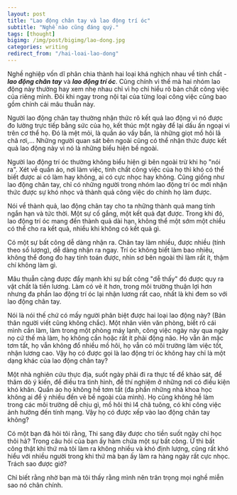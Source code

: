 ```yaml
---
layout: post
title: "Lao động chân tay và lao động trí óc"
subtitle: "Nghề nào cũng đáng quý."
tags: [thought]
bigimg: /img/post/bigimg/lao-dong.jpg
categories: writing
redirect_from: "/hai-loai-lao-dong"
---
```


Nghề nghiệp vốn dĩ phân chia thành hai loại khá nghịch nhau về tính chất - ***lao động chân tay*** và ***lao động trí óc***. Cũng chính vì thế mà hai nhóm lao động này thường hay xem nhẹ nhau chỉ vì họ chỉ hiểu rõ bản chất công việc của riêng mình. Đôi khi ngay trong nội tại của từng loại công việc cũng bao gồm chính cái mâu thuẫn này.

Người lao động chân tay thường nhận thức rõ kết quả lao động vì nó được đo lường trực tiếp bằng sức của họ, kết thúc một ngày để lại dấu ấn ngoại vi trên cơ thể họ. Đó là mệt mỏi, là quần áo vấy bẩn, là những giọt mồ hôi lã chã rơi,... Những người quan sát bên ngoài cũng có thể nhận thức được kết quả lao động này vì nó là những biểu hiện bề ngoài.

Người lao động trí óc thường không biểu hiện gì bên ngoài trừ khi họ "nói ra". Xét về quần áo, nơi làm việc, tính chất công việc của họ thì khó có thể biết được ai có làm hay không, ai có cực nhọc hay không. Cũng giống như lao động chân tay, chỉ có những người trong nhóm lao động trí óc mới nhận thức được sự khó nhọc và thành quả công việc do chính họ làm được.

Nói về thành quả, lao động chân tay cho ta những thành quả mang tính ngắn hạn và tức thời. Một sự cố gắng, một kết quả đạt được. Trong khi đó, lao động trí óc mang đến thành quả dài hạn, không thể một sớm một chiều có thể cho ra kết quả, nhiều khi không có kết quả gì.

Có một sự bất công dễ dàng nhận ra. Chân tay làm nhiều, được nhiều (tính theo số lượng), dễ dàng nhận ra ngay. Trí óc không biết làm bao nhiêu, không thể đong đo hay tính toán được, nhìn sơ bên ngoài thì làm rất ít, thậm chí không làm gì.

Mâu thuẫn càng được đẩy mạnh khi sự bất công "dễ thấy" đó được quy ra vật chất là tiền lương. Làm có vẻ ít hơn, trong môi trường thuận lợi hơn nhưng đa phần lao động trí óc lại nhận lương rất cao, nhất là khi đem so với lao động chân tay.

Nói là nói thế chứ có mấy người phân biệt được hai loại lao động này? (Bản thân người viết cũng không chắc). Một nhân viên văn phòng, biết rõ cái mình cần làm, làm trong một phòng máy lạnh, công việc ngày này qua ngày nọ cứ thế mà làm, họ không cần hoặc rất ít phải động não. Họ vẫn ăn mặc tơm tất, họ vẫn không đổ nhiều mồ hôi, họ vẫn có môi trường làm việc tốt, nhận lương cao. Vậy họ có được gọi là lao động trí óc không hay chỉ là một dạng khác của lao động chân tay?

Một nhà nghiên cứu thực địa, suốt ngày phải đi ra thực tế để khảo sát, để thăm dò ý kiến, để điều tra tình hình, để thí nghiệm ở những nơi có điều kiện khó khăn. Quần áo họ không hề tơm tất (đa phần những nhà khoa học không ai để ý nhiều đến vẻ bề ngoài của mình). Họ cũng không hề làm trong các môi trường dễ chịu gì, mồ hôi thì l4 chã tuông, có khi công việc ảnh hưởng đến tính mạng. Vậy họ có được xếp vào lao động chân tay không?

Có một bạn đã hỏi tôi rằng, Thi sang đây được cho tiền suốt ngày chỉ học thôi hả? Trong câu hỏi của bạn ấy hàm chứa một sự bất công. Ừ thì bất công thật khi thứ mà tôi làm ra không nhiều và khó định lượng, cũng rất khó hiểu với nhiều người trong khi thứ mà bạn ấy làm ra hàng ngày rất cực nhọc. Trách sao được giờ?

Chỉ biết rằng nhờ bạn mà tôi thấy rằng mình nên trân trọng mọi nghề miễn sao nó chân chính.